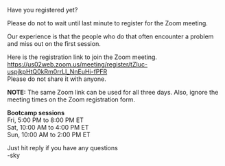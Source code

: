 Have you registered yet?

Please do not to wait until last minute to register for the Zoom meeting.

Our experience is that the people who do that often encounter a problem and miss out on the first session.

Here is the registration link to join the Zoom meeting.  
https://us02web.zoom.us/meeting/register/tZIuc-uspjkpHtQ0kRm0rrLI_NnEuHi-fPFR  
Please do not share it with anyone.

**NOTE:** The same Zoom link can be used for all three days. Also, ignore the meeting times on the Zoom registration form.


__Bootcamp sessions__  
Fri, 5:00 PM to 8:00 PM ET  
Sat, 10:00 AM to 4:00 PM ET  
Sun, 10:00 AM to 2:00 PM ET  


Just hit reply if you have any questions  
-sky


